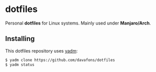 # dotfiles
Personal __dotfiles__ for Linux systems. Mainly used under __Manjaro/Arch__.

## Installing

This dotfiles repository uses [yadm](https://yadm.io/):

```sh
$ yadm clone https://github.com/davafons/dotfiles
$ yadm status
```
